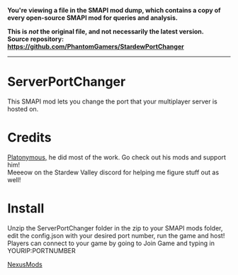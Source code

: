 **You're viewing a file in the SMAPI mod dump, which contains a copy of every open-source SMAPI mod
for queries and analysis.**

**This is _not_ the original file, and not necessarily the latest version.**  
**Source repository: https://github.com/PhantomGamers/StardewPortChanger**

----

ServerPortChanger
=================
This SMAPI mod lets you change the port that your multiplayer server is hosted on.

Credits
=======
[Platonymous,](https://www.nexusmods.com/stardewvalley/users/42440425) he did most of the work. Go check out his mods and support him!  
Meeeow on the Stardew Valley discord for helping me figure stuff out as well!

Install
=======
Unzip the ServerPortChanger folder in the zip to your SMAPI mods folder, edit the config.json with your desired port number, run the game and host!  
Players can connect to your game by going to Join Game and typing in YOURIP:PORTNUMBER

[NexusMods](https://www.nexusmods.com/stardewvalley/mods/2993)